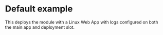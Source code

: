 # Default example

This deploys the module with a Linux Web App with logs configured on both the main app and deployment slot.
